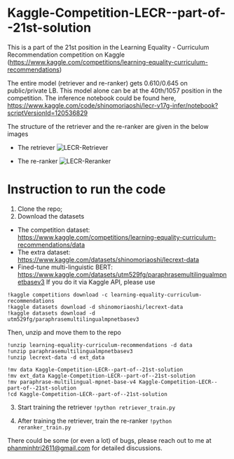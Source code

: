 # Kaggle-Competition-LECR--part-of--21st-solution
This is a part of the 21st position in the Learning Equality - Curriculum Recommendation competition on Kaggle (https://www.kaggle.com/competitions/learning-equality-curriculum-recommendations)

The entire model (retriever and re-ranker) gets 0.610/0.645 on public/private LB. This model alone can be at the 40th/1057 position in the competition. The inference notebook could be found here, https://www.kaggle.com/code/shinomoriaoshi/lecr-v17g-infer/notebook?scriptVersionId=120536829

The structure of the retriever and the re-ranker are given in the below images

* The retriever
![LECR-Retriever](https://user-images.githubusercontent.com/39737967/226330465-72a8de2a-ad07-4cdc-9fa7-c36c99fd401a.jpg)

* The re-ranker
![LECR-Reranker](https://user-images.githubusercontent.com/39737967/226330454-0e9f8de4-af40-4ffc-ad4b-c8db16068ade.jpg)

# Instruction to run the code
1. Clone the repo;
2. Download the datasets 
* The competition dataset: https://www.kaggle.com/competitions/learning-equality-curriculum-recommendations/data
* The extra dataset: https://www.kaggle.com/datasets/shinomoriaoshi/lecrext-data
* Fined-tune multi-linguistic BERT: https://www.kaggle.com/datasets/utm529fg/paraphrasemultilingualmpnetbasev3
If you do it via Kaggle API, please use
```
!kaggle competitions download -c learning-equality-curriculum-recommendations
!kaggle datasets download -d shinomoriaoshi/lecrext-data
!kaggle datasets download -d utm529fg/paraphrasemultilingualmpnetbasev3
```
Then, unzip and move them to the repo
```
!unzip learning-equality-curriculum-recommendations -d data
!unzip paraphrasemultilingualmpnetbasev3
!unzip lecrext-data -d ext_data

!mv data Kaggle-Competition-LECR--part-of--21st-solution
!mv ext_data Kaggle-Competition-LECR--part-of--21st-solution
!mv paraphrase-multilingual-mpnet-base-v4 Kaggle-Competition-LECR--part-of--21st-solution
!cd Kaggle-Competition-LECR--part-of--21st-solution
```

3. Start training the retriever
`!python retriever_train.py`

4. After training the retriever, train the re-ranker
`!python reranker_train.py`

There could be some (or even a lot) of bugs, please reach out to me at phanminhtri2611@gmail.com for detailed discussions.
